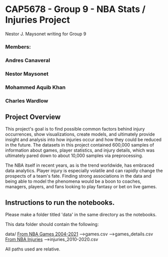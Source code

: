 # CAP5678 - Group 9 - NBA Stats / Injuries Project
Nestor J. Maysonet writing for Group 9


### Members:
### Andres Canaveral
### Nestor Maysonet
### Mohammed Aquib Khan
### Charles Wardlow

## Project Overview

This project's goal is to find possible common factors behind injury occurrences, show visualizations, create models,
and ultimately provide insight and analysis into how injuries occur and how they could be reduced in the future. The
datasets in this project contained 600,000 samples of information about games, player statistics, and injury details,
which was ultimately pared down to about 10,000 samples via preprocessing.

The NBA itself in recent years, as is the trend worldwide, has embraced data analytics. Player injury is especially
volatile and can rapidly change the prospects of a team's fate. Finding strong associations in the data and being
able to model the phenomena would be a boon to coaches, managers, players, and fans looking to play fantasy or bet
on live games.

## Instructions to run the notebooks.

Please make a folder titled 'data' in the same directory as the notebooks.

This data folder should contain the following:

data/
[From NBA Games 2004-2021](https://www.kaggle.com/nathanlauga/nba-games?select=games.csv)
-->games.csv
-->games_details.csv
[From NBA Injuries](https://www.kaggle.com/ghopkins/nba-injuries-2010-2018)
-->injuries_2010-2020.csv

All paths used are relative.
